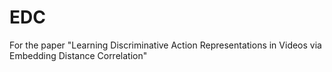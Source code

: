 # EDC
For the paper "Learning Discriminative Action Representations in Videos via Embedding Distance Correlation"
